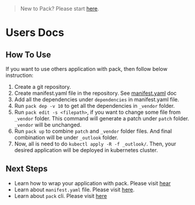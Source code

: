 > New to Pack? Please start [here](/docs/tutorials/README.md).

# Users Docs

## How To Use

If you want to use others application with pack, then follow below instruction:

1. Create a git repository.
2. Create manifest.yaml file in the repository. See [manifest.yaml](/docs/tutorials/manifest.md) doc
3. Add all the dependencies under `dependencies` in manifest.yaml file.
4. Run `pack dep -v 10` to get all the dependencies in `_vendor` folder.
5. Run `pack edit -s <filepath>`, if you want to change some file from `_vendor` folder. 
This command will generate a patch under `patch` folder. `_vendor` will be unchanged.
6. Run `pack up` to combine `patch` and `_vendor` folder files. 
And final combination will be under `_outlook` folder.
7. Now, all is need to do `kubectl apply -R -f _outlook/`.
 Then, your desired application will be deployed in kubernetes cluster.   


## Next Steps

 - Learn how to wrap your application with pack. Please visit [hear](/docs/tutorials/dev-doc.md)
 - Learn about `manifest.yaml` file. Please visit [here](/docs/tutorials/manifest.md).
 - Learn about `pack` cli. Please visit [here](/docs/tutorials/cli.md)
